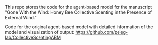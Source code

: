 This repo stores the code for the agent-based model for the manuscript "Gone With the Wind: Honey Bee Collective Scenting in the Presence of External Wind." 

Code for the original agent-based model with detailed information of the model and visualization of output: https://github.com/peleg-lab/CollectiveScentingABM